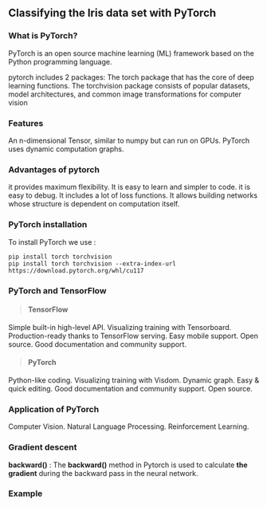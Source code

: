 ## Classifying the Iris data set with PyTorch
### What is PyTorch?

PyTorch is an open source machine learning (ML) framework based on the Python programming language.

pytorch includes 2 packages:
The torch package that has the core of deep learning functions.
The torchvision package consists of popular datasets, model architectures, and common image transformations for computer vision



### Features

An n-dimensional Tensor, similar to numpy but can run on GPUs.
PyTorch uses dynamic computation graphs.


### Advantages of pytorch

it provides maximum flexibility.
It is easy to learn and simpler to code.
it is easy to debug.
It includes a lot of loss functions.
It allows building networks whose structure is dependent on computation itself.

### PyTorch installation

To install PyTorch we use :
```
pip install torch torchvision
pip install torch torchvision --extra-index-url https://download.pytorch.org/whl/cu117
```

### PyTorch and TensorFlow

> #### TensorFlow

Simple built-in high-level API.
Visualizing training with Tensorboard.
Production-ready thanks to TensorFlow serving.
Easy mobile support.
Open source.
Good documentation and community support.

> #### PyTorch

Python-like coding.
Visualizing training with Visdom.
Dynamic graph.
Easy & quick editing.
Good documentation and community support.
Open source.


### Application of PyTorch

Computer Vision.
Natural Language Processing.
Reinforcement Learning.


### Gradient descent
**backward()** : The **backward()** method in Pytorch is used to calculate **the gradient** during the backward pass in the neural network.


### Example
